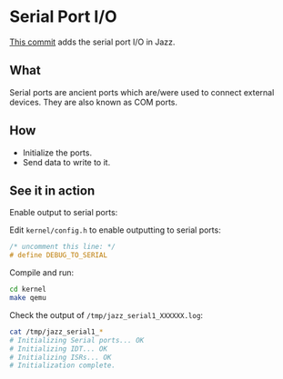 # Serial Port I/O
[This commit](https://github.com/UtkarshMe/Jazz/tree/e2bbcf8add06411e53f0ace5837e53ba5f3fa49c) adds the serial port I/O in Jazz.

## What
Serial ports are ancient ports which are/were used to connect external devices.
They are also known as COM ports.

## How
- Initialize the ports.
- Send data to write to it.

## See it in action
Enable output to serial ports:

Edit `kernel/config.h` to enable outputting to serial ports:

```C
/* uncomment this line: */
# define DEBUG_TO_SERIAL
```

Compile and run:

```bash
cd kernel
make qemu
```

Check the output of `/tmp/jazz_serial1_XXXXXX.log`:

```bash
cat /tmp/jazz_serial1_*
# Initializing Serial ports... OK
# Initializing IDT... OK
# Initializing ISRs... OK
# Initialization complete.
```
